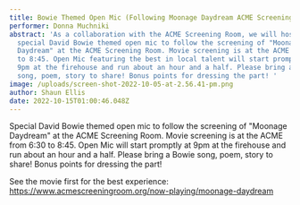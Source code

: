 ```yaml
---
title: Bowie Themed Open Mic (Following Moonage Daydream ACME Screening)
performer: Donna Muchniki
abstract: 'As a collaboration with the ACME Screening Room, we will host a
  special David Bowie themed open mic to follow the screening of "Moonage
  Daydream" at the ACME Screening Room. Movie screening is at the ACME from 6:30
  to 8:45. Open Mic featuring the best in local talent will start promptly at
  9pm at the firehouse and run about an hour and a half. Please bring a Bowie
  song, poem, story to share! Bonus points for dressing the part! '
image: /uploads/screen-shot-2022-10-05-at-2.56.41-pm.png
author: Shaun Ellis
date: 2022-10-15T01:00:46.048Z
---
```

Special David Bowie themed open mic to follow the screening of "Moonage Daydream" at the ACME Screening Room. Movie screening is at the ACME from 6:30 to 8:45. Open Mic will start promptly at 9pm at the firehouse and run about an hour and a half. Please bring a Bowie song, poem, story to share! Bonus points for dressing the part! 

S﻿ee the movie first for the best experience:\
<https://www.acmescreeningroom.org/now-playing/moonage-daydream>